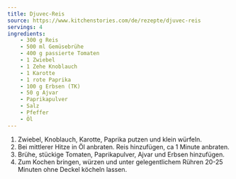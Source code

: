 ```yaml
---
title: Djuvec-Reis
source: https://www.kitchenstories.com/de/rezepte/djuvec-reis
servings: 4
ingredients:
    - 300 g Reis
    - 500 ml Gemüsebrühe
    - 400 g passierte Tomaten
    - 1 Zwiebel
    - 1 Zehe Knoblauch
    - 1 Karotte
    - 1 rote Paprika
    - 100 g Erbsen (TK)
    - 50 g Ajvar
    - Paprikapulver
    - Salz
    - Pfeffer
    - Öl
---
```


1. Zwiebel, Knoblauch, Karotte, Paprika putzen und klein würfeln.
2. Bei mittlerer Hitze in Öl anbraten. Reis hinzufügen, ca 1 Minute anbraten.
3. Brühe, stückige Tomaten, Paprikapulver, Ajvar und Erbsen hinzufügen.
4. Zum Kochen bringen, würzen und unter gelegentlichem Rühren 20-25 Minuten ohne Deckel köcheln lassen.
